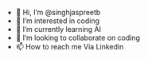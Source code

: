- 👋 Hi, I’m @singhjaspreetb
- 👀 I’m interested in coding
- 🌱 I’m currently learning AI
- 💞️ I’m looking to collaborate on coding
- 📫 How to reach me Via Linkedin

<!---
singhjaspreetb/singhjaspreetb is a ✨ special ✨ repository because its `README.md` (this file) appears on your GitHub profile.
You can click the Preview link to take a look at your changes.
--->
